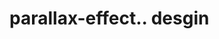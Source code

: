 # parallax-effect.. desgin                                                                                                                                                                                                                  
